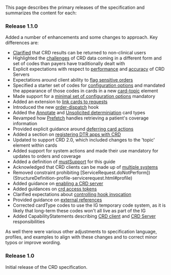 This page describes the primary releases of the specification and summarizes the content for each:

<div markdown="1" class="new-content">

### Release 1.1.0
Added a number of enhancements and some changes to approach.  Key differences are:

* [Clarified](background.html#users) that CRD results can be returned to non-clinical users
* Highlighted the [challenges](background.html#impact-on-payer-processes) of CRD data coming in a different form and set of codes than payers have traditionally dealt with
* Explicit expectations with respect to [performance](hooks.html#performance) and [accuracy](hooks.html#accuracy) of CRD Servers
* Expectations around client ability to [flag sensitive orders](hooks.html#appropriate-use-of-hooks)
* Specified a starter set of codes for [configuration options](hooks.html#configuration-options-extension) and mandated the appearance of those codes in cards in a new [card-topic](hooks.html#general-guidance) element
* Made support for a [minimal set of configuration options](hooks.html#configuration-options-extension) mandatory
* Added an extension to [link cards to requests](hooks.html#linking-cards-to-requests)
* Introduced the new [order-dispatch](hooks.html#order-dispatch) hook
* Added the [Annotate](hooks.html#annotate) and [Unsolicited determiniation](hooks.html#unsolicited-determination) card types
* Revamped how [Prefetch](hooks.html#prefetch) handles retrieving a patient's coverage information
* Provided explicit guidance around [deferring card actions](hooks.html#deferring-card-actions)
* Added a section on [registering DTR apps with CRD](hooks.html#registering-dtr-apps-with-crd)
* Updated to support CRD 2.0, which included changes to the 'topic' element within cards
* Added support for system actions and made their use mandatory for updates to orders and coverage
* Added a definition of [mustSupport](hooks.html#mustsupport) for this guide
* Acknowledged that CRD clients can be made up of [multiple systems](index.html#systems)
* Removed constraint prohibiting [ServiceRequest.doNotPerform])(StructureDefinition-profile-servicerequest.html#profile)
* Added guidance on [enabling a CRD server](hooks.html#enabling-a-crd-server)
* Added guidances on [crd access tokens](hooks.html#crd-access-tokens)
* Clarified expectations about [controlling hook invocation](hooks.html#controlling-hook-invocation)
* Provided guidance on [external references](hooks.html#external-reference)
* Corrected cardType codes to use the IG temporary code system, as it is likely that long-term these codes won't all live as part of the IG
* Added CapabilityStatements describing [CRD client](CapabilityStatement-crd-client.html) and [CRD Server](CapabilityStatement-crd-server.html) responsibilities


As well there were various other adjustments to specification language, profiles, and examples to align with these changes and to correct minor typos or improve wording.

</div>

### Release 1.0
Initial release of the CRD specification.